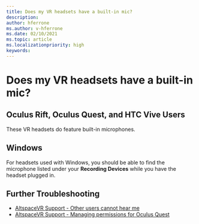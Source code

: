 ```yaml
---
title: Does my VR headsets have a built-in mic?
description: 
author: hferrone
ms.author: v-hferrone
ms.date: 02/10/2021
ms.topic: article
ms.localizationpriority: high
keywords: 
---
```


# Does my VR headsets have a built-in mic?

## Oculus Rift, Oculus Quest, and HTC Vive Users

These VR headsets do feature built-in microphones.

## Windows

For headsets used with Windows, you should be able to find the microphone listed under your **Recording Devices** while you have the headset plugged in.

## Further Troubleshooting

* [AltspaceVR Support - Other users cannot hear me](other-users-cant-hear-me.md)
* [AltspaceVR Support - Managing permissions for Oculus Quest](../getting-started/oculus-controls.md#managing-permissions)